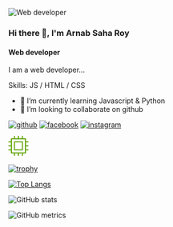 ![Web developer](https://scontent.fdac140-1.fna.fbcdn.net/v/t39.30808-6/312935688_1297333311015004_1999761786710418441_n.jpg?stp=dst-jpg_p526x296&_nc_cat=107&ccb=1-7&_nc_sid=174925&_nc_ohc=bjbO2Ucwkl0AX83qwto&_nc_ht=scontent.fdac140-1.fna&oh=00_AfDcq3qt1hc1-aWj_ls4yd7tQFdTuIiL9MMHHrR88X8EaQ&oe=63F36ED9)

### Hi there 👋, I'm Arnab Saha Roy
#### Web developer


I am a web developer...

Skills:  JS / HTML / CSS

- 🌱 I’m currently learning Javascript & Python 
- 👯 I’m looking to collaborate on github 


[<img src='https://cdn.jsdelivr.net/npm/simple-icons@3.0.1/icons/github.svg' alt='github' height='40'>](https://github.com/asrarnab)  [<img src='https://cdn.jsdelivr.net/npm/simple-icons@3.0.1/icons/facebook.svg' alt='facebook' height='40'>](https://www.facebook.com/asr.arnab)  [<img src='https://cdn.jsdelivr.net/npm/simple-icons@3.0.1/icons/instagram.svg' alt='instagram' height='40'>](https://www.instagram.com/asr._.arnab/)  

<a href='https://docs.github.com/en/developers'><img src='https://raw.githubusercontent.com/acervenky/animated-github-badges/master/assets/devbadge.gif' width='40' height='40'></a> 

[![trophy](https://github-profile-trophy.vercel.app/?username=asrarnab)](https://github.com/ryo-ma/github-profile-trophy)

[![Top Langs](https://github-readme-stats.vercel.app/api/top-langs/?username=asrarnab)](https://github.com/anuraghazra/github-readme-stats)

![GitHub stats](https://github-readme-stats.vercel.app/api?username=asrarnab&show_icons=true&count_private=true)  

![GitHub metrics](https://metrics.lecoq.io/asrarnab)  

